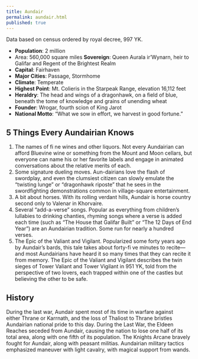 ```yaml
---
title: Aundair 
permalink: aundair.html
published: true
---
```


Data based on census ordered by royal decree, 997 YK. 
- **Population**: 2 million 
- Area: 560,000 square miles 
**Sovereign**: Queen Aurala ir’Wynarn, heir to Galifar and Regent of the Brightest Realm 
- **Capital**: Fairhaven 
- **Major Cities**: Passage, Stormhome 
- **Climate**: Temperate 
- **Highest Point**: Mt. Colieris in the Starpeak Range, elevation 16,112 feet 
- **Heraldry**: The head and wings of a dragonhawk, on a field of blue, beneath the tome of knowledge and grains of unending wheat  
- **Founder**: Wrogar, fourth scion of King Jarot  
- **National Motto**: “What we sow in effort, we harvest in good fortune.”

## 5 Things Every Aundairian Knows
1. The names of fi ne wines and other liquors. Not every Aundairian can afford Bluevine wine or something from the Mount and Moon cellars, but everyone can name his or her favorite labels and engage in animated conversations about the relative merits of each. 
2. Some signature dueling moves. Aun-dairians love the flash of swordplay, and even the clumsiest citizen can slowly emulate the “twisting lunge” or “dragonhawk riposte” that he sees in the swordfighting demonstrations common in village-square entertainment. 
3. A bit about horses. With its rolling verdant hills, Aundair is horse country second only to Valenar in Khorvaire. 
4. Several “add-a-verse” songs. Popular as everything from children’s lullabies to drinking chanties, rhyming songs where a verse is added each time (such as “The House that Galifar Built” or “The 12 Days of End Year”) are an Aundairian tradition. Some run for nearly a hundred verses. 
5. The Epic of the Valiant and Vigilant. Popularized some forty years ago by Aundair’s bards, this tale takes about forty-fi ve minutes to recite—and most Aundairians have heard it so many times that they can recite it from memory. The Epic of the Valiant and Vigilant describes the twin sieges of Tower Valiant and Tower Vigilant in 951 YK, told from the perspective of two lovers, each trapped within one of the castles but believing the other to be safe.

## History
During the last war, Aundair spent most of its time in warfare against either Thrane or Karrnath, and the loss of Thaliost to Thrane bristles Aundairian national pride to this day. During the Last War, the Eldeen Reaches seceded from Aundair, causing the nation to lose one half of its total area, along with one fifth of its population. The Knights Arcane bravely fought for Aundair, along with peasant militias. Aundairian military tactics emphasized maneuver with light cavalry, with magical support from wands.